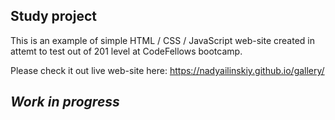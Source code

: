 
## Study project
This is an example of simple HTML / CSS / JavaScript web-site created in attemt to test out of 201 level at CodeFellows bootcamp.

Please check it out live web-site here: https://nadyailinskiy.github.io/gallery/ 

## ***Work in progress*** 